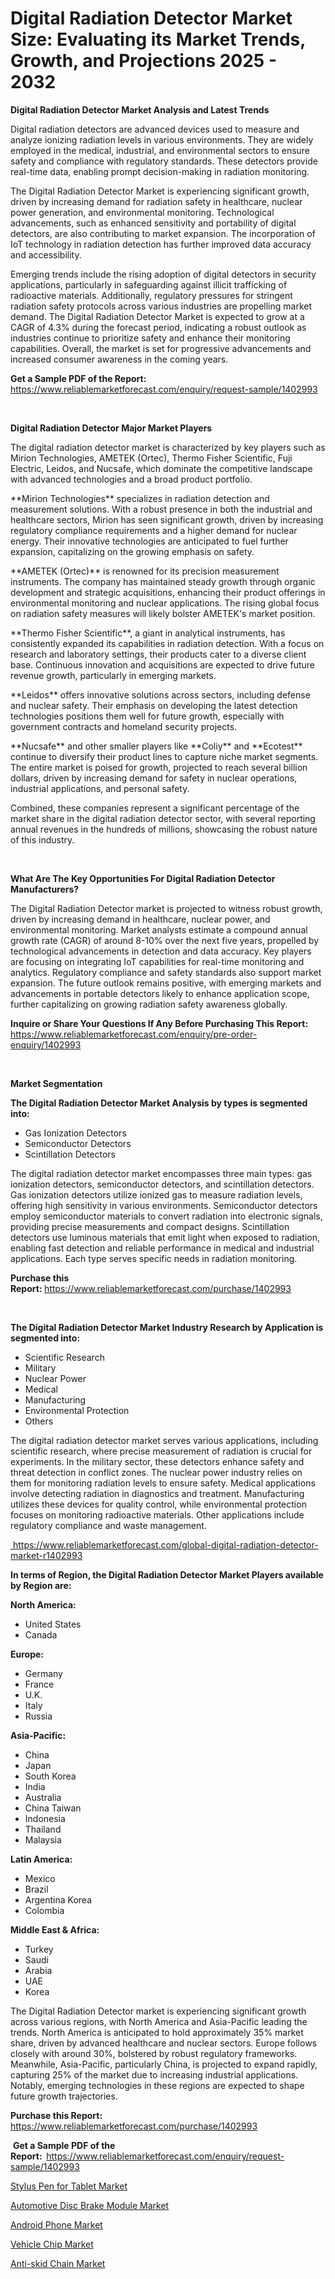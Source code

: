 <p><h1>Digital Radiation Detector Market Size: Evaluating its Market Trends, Growth, and Projections 2025 - 2032</h1></p><p><strong>Digital Radiation Detector Market Analysis and Latest Trends</strong></p>
<p><p>Digital radiation detectors are advanced devices used to measure and analyze ionizing radiation levels in various environments. They are widely employed in the medical, industrial, and environmental sectors to ensure safety and compliance with regulatory standards. These detectors provide real-time data, enabling prompt decision-making in radiation monitoring.</p><p>The Digital Radiation Detector Market is experiencing significant growth, driven by increasing demand for radiation safety in healthcare, nuclear power generation, and environmental monitoring. Technological advancements, such as enhanced sensitivity and portability of digital detectors, are also contributing to market expansion. The incorporation of IoT technology in radiation detection has further improved data accuracy and accessibility.</p><p>Emerging trends include the rising adoption of digital detectors in security applications, particularly in safeguarding against illicit trafficking of radioactive materials. Additionally, regulatory pressures for stringent radiation safety protocols across various industries are propelling market demand. The Digital Radiation Detector Market is expected to grow at a CAGR of 4.3% during the forecast period, indicating a robust outlook as industries continue to prioritize safety and enhance their monitoring capabilities. Overall, the market is set for progressive advancements and increased consumer awareness in the coming years.</p></p>
<p><strong>Get a Sample PDF of the Report:&nbsp;</strong> <a href="https://www.reliablemarketforecast.com/enquiry/request-sample/1402993?utm_campaign=1893&utm_medium=2&utm_source=Github&utm_content=ia&utm_term=28032025&utm_id=digital-radiation-detector">https://www.reliablemarketforecast.com/enquiry/request-sample/1402993</a></p>
<p>&nbsp;</p>
<p><strong>Digital Radiation Detector Major Market Players</strong></p>
<p><p>The digital radiation detector market is characterized by key players such as Mirion Technologies, AMETEK (Ortec), Thermo Fisher Scientific, Fuji Electric, Leidos, and Nucsafe, which dominate the competitive landscape with advanced technologies and a broad product portfolio.</p><p>**Mirion Technologies** specializes in radiation detection and measurement solutions. With a robust presence in both the industrial and healthcare sectors, Mirion has seen significant growth, driven by increasing regulatory compliance requirements and a higher demand for nuclear energy. Their innovative technologies are anticipated to fuel further expansion, capitalizing on the growing emphasis on safety.</p><p>**AMETEK (Ortec)** is renowned for its precision measurement instruments. The company has maintained steady growth through organic development and strategic acquisitions, enhancing their product offerings in environmental monitoring and nuclear applications. The rising global focus on radiation safety measures will likely bolster AMETEK's market position.</p><p>**Thermo Fisher Scientific**, a giant in analytical instruments, has consistently expanded its capabilities in radiation detection. With a focus on research and laboratory settings, their products cater to a diverse client base. Continuous innovation and acquisitions are expected to drive future revenue growth, particularly in emerging markets.</p><p>**Leidos** offers innovative solutions across sectors, including defense and nuclear safety. Their emphasis on developing the latest detection technologies positions them well for future growth, especially with government contracts and homeland security projects.</p><p>**Nucsafe** and other smaller players like **Coliy** and **Ecotest** continue to diversify their product lines to capture niche market segments. The entire market is poised for growth, projected to reach several billion dollars, driven by increasing demand for safety in nuclear operations, industrial applications, and personal safety.</p><p>Combined, these companies represent a significant percentage of the market share in the digital radiation detector sector, with several reporting annual revenues in the hundreds of millions, showcasing the robust nature of this industry.</p></p>
<p>&nbsp;</p>
<p><strong>What Are The Key Opportunities For Digital Radiation Detector Manufacturers?</strong></p>
<p><p>The Digital Radiation Detector market is projected to witness robust growth, driven by increasing demand in healthcare, nuclear power, and environmental monitoring. Market analysts estimate a compound annual growth rate (CAGR) of around 8-10% over the next five years, propelled by technological advancements in detection and data accuracy. Key players are focusing on integrating IoT capabilities for real-time monitoring and analytics. Regulatory compliance and safety standards also support market expansion. The future outlook remains positive, with emerging markets and advancements in portable detectors likely to enhance application scope, further capitalizing on growing radiation safety awareness globally.</p></p>
<p><strong>Inquire or Share Your Questions If Any Before Purchasing This Report:</strong> <a href="https://www.reliablemarketforecast.com/enquiry/pre-order-enquiry/1402993?utm_campaign=1893&utm_medium=2&utm_source=Github&utm_content=ia&utm_term=28032025&utm_id=digital-radiation-detector">https://www.reliablemarketforecast.com/enquiry/pre-order-enquiry/1402993</a></p>
<p>&nbsp;</p>
<p><strong>Market Segmentation</strong></p>
<p><strong>The Digital Radiation Detector Market Analysis by types is segmented into:</strong></p>
<p><ul><li>Gas Ionization Detectors</li><li>Semiconductor Detectors</li><li>Scintillation Detectors</li></ul></p>
<p><p>The digital radiation detector market encompasses three main types: gas ionization detectors, semiconductor detectors, and scintillation detectors. Gas ionization detectors utilize ionized gas to measure radiation levels, offering high sensitivity in various environments. Semiconductor detectors employ semiconductor materials to convert radiation into electronic signals, providing precise measurements and compact designs. Scintillation detectors use luminous materials that emit light when exposed to radiation, enabling fast detection and reliable performance in medical and industrial applications. Each type serves specific needs in radiation monitoring.</p></p>
<p><strong>Purchase this Report:&nbsp;</strong><a href="https://www.reliablemarketforecast.com/purchase/1402993?utm_campaign=1893&utm_medium=2&utm_source=Github&utm_content=ia&utm_term=28032025&utm_id=digital-radiation-detector">https://www.reliablemarketforecast.com/purchase/1402993</a></p>
<p>&nbsp;</p>
<p><strong>The Digital Radiation Detector Market Industry Research by Application is segmented into:</strong></p>
<p><ul><li>Scientific Research</li><li>Military</li><li>Nuclear Power</li><li>Medical</li><li>Manufacturing</li><li>Environmental Protection</li><li>Others</li></ul></p>
<p><p>The digital radiation detector market serves various applications, including scientific research, where precise measurement of radiation is crucial for experiments. In the military sector, these detectors enhance safety and threat detection in conflict zones. The nuclear power industry relies on them for monitoring radiation levels to ensure safety. Medical applications involve detecting radiation in diagnostics and treatment. Manufacturing utilizes these devices for quality control, while environmental protection focuses on monitoring radioactive materials. Other applications include regulatory compliance and waste management.</p></p>
<p><a href="https://www.reliablemarketforecast.com/global-digital-radiation-detector-market-r1402993?utm_campaign=1893&utm_medium=2&utm_source=Github&utm_content=ia&utm_term=28032025&utm_id=digital-radiation-detector">&nbsp;https://www.reliablemarketforecast.com/global-digital-radiation-detector-market-r1402993</a></p>
<p><strong>In terms of Region, the Digital Radiation Detector Market Players available by Region are:</strong></p>
<p>
    <p> <strong> North America: </strong>
        <ul>
            <li>United States</li>
            <li>Canada</li>
        </ul>
        </p> 
    <p> <strong> Europe: </strong>
        <ul>
            <li>Germany</li>
            <li>France</li>
            <li>U.K.</li>
            <li>Italy</li>
            <li>Russia</li>
        </ul>
        </p> 
    <p> <strong> Asia-Pacific: </strong>
        <ul>
            <li>China</li>
            <li>Japan</li>
            <li>South Korea</li>
            <li>India</li>
            <li>Australia</li>
            <li>China Taiwan</li>
            <li>Indonesia</li>
            <li>Thailand</li>
            <li>Malaysia</li>
        </ul>
        </p> 
    <p> <strong> Latin America: </strong>
        <ul>
            <li>Mexico</li>
            <li>Brazil</li>
            <li>Argentina Korea</li>
            <li>Colombia</li>
        </ul>
        </p> 
    <p> <strong> Middle East & Africa: </strong>
        <ul>
            <li>Turkey</li>
            <li>Saudi</li>
            <li>Arabia</li>
            <li>UAE</li>
            <li>Korea</li>
        </ul>
    </p>
    </p>
<p><p>The Digital Radiation Detector market is experiencing significant growth across various regions, with North America and Asia-Pacific leading the trends. North America is anticipated to hold approximately 35% market share, driven by advanced healthcare and nuclear sectors. Europe follows closely with around 30%, bolstered by robust regulatory frameworks. Meanwhile, Asia-Pacific, particularly China, is projected to expand rapidly, capturing 25% of the market due to increasing industrial applications. Notably, emerging technologies in these regions are expected to shape future growth trajectories.</p></p>
<p><strong>Purchase this Report: </strong><a href="https://www.reliablemarketforecast.com/purchase/1402993?utm_campaign=1893&utm_medium=2&utm_source=Github&utm_content=ia&utm_term=28032025&utm_id=digital-radiation-detector">https://www.reliablemarketforecast.com/purchase/1402993</a></p>
<p>&nbsp;<strong>Get a Sample PDF of the Report:&nbsp;&nbsp;</strong><a href="https://www.reliablemarketforecast.com/enquiry/request-sample/1402993?utm_campaign=1893&utm_medium=2&utm_source=Github&utm_content=ia&utm_term=28032025&utm_id=digital-radiation-detector">https://www.reliablemarketforecast.com/enquiry/request-sample/1402993</a></p>
<p><strong></strong></p>
<p><p><a href="https://github.com/barlevsebako/Market-Research-Report-List-1/blob/main/stylus-pen-for-tablet-market.md?utm_campaign=1893&utm_medium=2&utm_source=Github&utm_content=ia&utm_term=28032025&utm_id=digital-radiation-detector">Stylus Pen for Tablet Market</a></p><p><a href="https://github.com/denighoylen1/Market-Research-Report-List-1/blob/main/automotive-disc-brake-module-market.md?utm_campaign=1893&utm_medium=2&utm_source=Github&utm_content=ia&utm_term=28032025&utm_id=digital-radiation-detector">Automotive Disc Brake Module Market</a></p><p><a href="https://github.com/aertsfecto0h/Market-Research-Report-List-1/blob/main/android-phone-market.md?utm_campaign=1893&utm_medium=2&utm_source=Github&utm_content=ia&utm_term=28032025&utm_id=digital-radiation-detector">Android Phone Market</a></p><p><a href="https://github.com/tyreinhssan/Market-Research-Report-List-1/blob/main/vehicle-chip-market.md?utm_campaign=1893&utm_medium=2&utm_source=Github&utm_content=ia&utm_term=28032025&utm_id=digital-radiation-detector">Vehicle Chip Market</a></p><p><a href="https://github.com/luerabollevc/Market-Research-Report-List-1/blob/main/anti-skid-chain-market.md?utm_campaign=1893&utm_medium=2&utm_source=Github&utm_content=ia&utm_term=28032025&utm_id=digital-radiation-detector">Anti-skid Chain Market</a></p></p>
